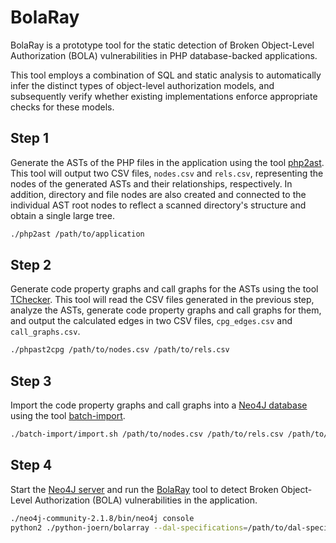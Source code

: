 # BolaRay

BolaRay is a prototype tool for the static detection of Broken Object-Level Authorization (BOLA) vulnerabilities in PHP database-backed applications.

This tool employs a combination of SQL and static analysis to automatically infer the distinct types of object-level authorization models, and subsequently verify whether existing implementations enforce appropriate checks for these models.

## Step 1

Generate the ASTs of the PHP files in the application using the tool [php2ast](./phpjoern/php2ast). This tool will output two CSV files, `nodes.csv` and `rels.csv`, representing the nodes of the generated ASTs and their relationships, respectively. In addition, directory and file nodes are also created and connected to the individual AST root nodes to reflect a scanned directory's structure and obtain a single large tree.

```bash
./php2ast /path/to/application
```

## Step 2

Generate code property graphs and call graphs for the ASTs using the tool [TChecker](./TChecker/phpast2cpg). This tool will read the CSV files generated in the previous step, analyze the ASTs, generate code property graphs and call graphs for them, and output the calculated edges in two CSV files, `cpg_edges.csv` and `call_graphs.csv`.

```bash
./phpast2cpg /path/to/nodes.csv /path/to/rels.csv
```

## Step 3

Import the code property graphs and call graphs into a [Neo4J database](./neo4j-community-2.1.8/data/) using the tool [batch-import](./batch-import/).

```bash
./batch-import/import.sh /path/to/nodes.csv /path/to/rels.csv /path/to/cpg_edges.csv /path/to/call_graphs.csv
```

## Step 4

Start the [Neo4J server](./neo4j-community-2.1.8/bin) and run the [BolaRay](./python-joern/bolaray.py) tool to detect Broken Object-Level Authorization (BOLA) vulnerabilities in the application.

```bash
./neo4j-community-2.1.8/bin/neo4j console
python2 ./python-joern/bolarray --dal-specifications=/path/to/dal-specifications
```
